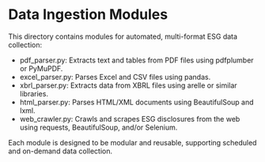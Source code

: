 # Data Ingestion Modules

This directory contains modules for automated, multi-format ESG data collection:

- pdf_parser.py: Extracts text and tables from PDF files using pdfplumber or PyMuPDF.
- excel_parser.py: Parses Excel and CSV files using pandas.
- xbrl_parser.py: Extracts data from XBRL files using arelle or similar libraries.
- html_parser.py: Parses HTML/XML documents using BeautifulSoup and lxml.
- web_crawler.py: Crawls and scrapes ESG disclosures from the web using requests, BeautifulSoup, and/or Selenium.

Each module is designed to be modular and reusable, supporting scheduled and on-demand data collection.

